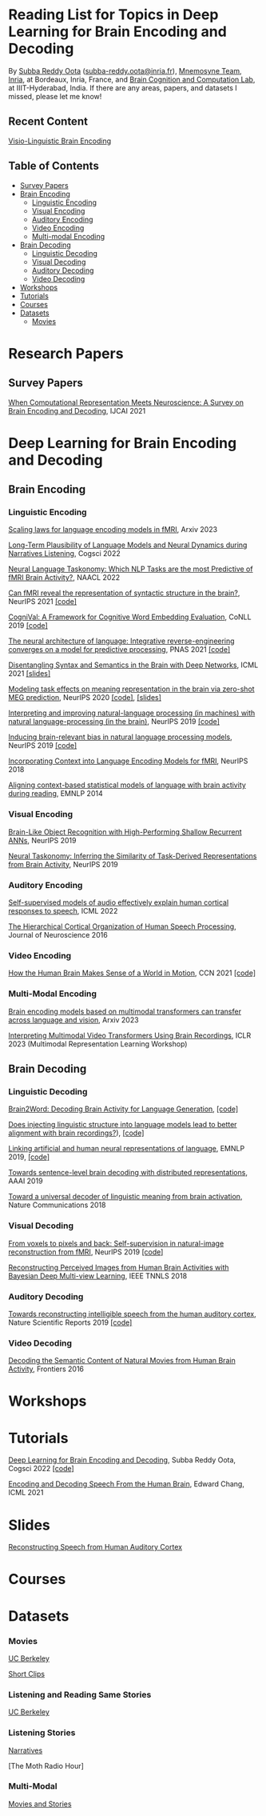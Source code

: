 # Reading List for Topics in Deep Learning for Brain Encoding and Decoding
By [Subba Reddy Oota](https://subbareddy248.github.io/) (subba-reddy.oota@inria.fr), [Mnemosyne Team](https://team.inria.fr/mnemosyne/team-members/), [Inria](https://www.inria.fr/fr), at Bordeaux, Inria, France, and [Brain Cognition and Computation Lab](https://sites.google.com/view/bccl-iiith/home?authuser=0), at IIIT-Hyderabad, India. If there are any areas, papers, and datasets I missed, please let me know!

## Recent Content

[Visio-Linguistic Brain Encoding](https://openreview.net/forum?id=TEKnz3B1jGF)

## Table of Contents

* [Survey Papers](#survey-papers)
* [Brain Encoding](#brain-encoding)
  * [Linguistic Encoding](#linguistic-encoding)
  * [Visual Encoding](#visual-encoding)
  * [Auditory Encoding](#auditory-encoding)
  * [Video Encoding](#video-encoding)
  * [Multi-modal Encoding](#Multi-modal-encoding)
* [Brain Decoding](#brain-decoding)
  * [Linguistic Decoding](#linguistic-decoding)
  * [Visual Decoding](#visual-decoding)
  * [Auditory Decoding](#auditory-decoding)
  * [Video Decoding](#video-decoding)
* [Workshops](#workshops)
* [Tutorials](#tutorials)
* [Courses](#courses)
* [Datasets](#Datasets)
  * [Movies](#Movies)


# Research Papers

## Survey Papers

[When Computational Representation Meets Neuroscience: A Survey on Brain Encoding and Decoding](https://www.ijcai.org/proceedings/2021/0594.pdf), IJCAI 2021

# Deep Learning for Brain Encoding and Decoding

## Brain Encoding

### Linguistic Encoding
[Scaling laws for language encoding models in fMRI](https://arxiv.org/abs/2305.11863), Arxiv 2023

[Long-Term Plausibility of Language Models and Neural Dynamics during Narratives Listening](https://drive.google.com/file/d/1Ua19A8fT_4BJxSNHKdOw5H6e7__WacWz/view?usp=sharing), Cogsci 2022

[Neural Language Taskonomy: Which NLP Tasks are the most Predictive of fMRI Brain Activity?](https://drive.google.com/file/d/1GXUscjrmcU5jUzFP5vLixgMEqHw4_TBO/view), NAACL 2022

[Can fMRI reveal the representation of syntactic structure in the brain?](https://openreview.net/pdf?id=fCjd2bXG5iI), NeurIPS 2021 [[code]](https://github.com/anikethjr/brain_syntactic_representations)

[CogniVal: A Framework for Cognitive Word Embedding Evaluation](https://aclanthology.org/K19-1050.pdf), CoNLL 2019 [[code]](https://github.com/DS3Lab/cognival)

[The neural architecture of language: Integrative reverse-engineering converges on a model for predictive processing](https://www.biorxiv.org/content/10.1101/2020.06.26.174482v2.full.pdf), PNAS 2021 [[code]](https://github.com/mschrimpf/neural-nlp/tree/master/ressources)

[Disentangling Syntax and Semantics in the Brain with Deep Networks](https://arxiv.org/pdf/2103.01620.pdf), ICML 2021 [[slides]](https://icml.cc/media/icml-2021/Slides/9271_rcXwrEs.pdf)

[Modeling task effects on meaning representation in the brain via zero-shot MEG prediction](https://arxiv.org/pdf/2009.08424.pdf), NeurIPS 2020 [[code]](https://github.com/otiliastr/brain_task_effect), [[slides]](https://drive.google.com/file/d/1-q7R3a0jxH_zE6of7aD4at6NgviyCZW8/view)

[Interpreting and improving natural-language processing (in machines) with natural language-processing (in the brain)](https://arxiv.org/pdf/1905.11833.pdf), NeurIPS 2019 [[code]]( https://github.com/mtoneva/brain_language_nlp)

[Inducing brain-relevant bias in natural language processing models](https://arxiv.org/pdf/1911.03268.pdf), NeurIPS 2019 [[code]](https://github.com/danrsc/bert_brain_neurips_2019)

[Incorporating Context into Language Encoding Models for fMRI](https://proceedings.neurips.cc/paper/2018/file/f471223d1a1614b58a7dc45c9d01df19-Paper.pdf), NeurIPS 2018

[Aligning context-based statistical models of language with brain activity during reading](https://aclanthology.org/D14-1030/), EMNLP 2014


### Visual Encoding

[Brain-Like Object Recognition with High-Performing Shallow Recurrent ANNs](https://proceedings.neurips.cc/paper/2019/file/7813d1590d28a7dd372ad54b5d29d033-Paper.pdf), NeurIPS 2019

[Neural Taskonomy: Inferring the Similarity of Task-Derived Representations from Brain Activity](https://proceedings.neurips.cc/paper/2019/file/f490c742cd8318b8ee6dca10af2a163f-Paper.pdf), NeurIPS 2019

### Auditory Encoding

[Self-supervised models of audio effectively explain human cortical responses to speech](https://proceedings.mlr.press/v162/vaidya22a/vaidya22a.pdf), ICML 2022

[The Hierarchical Cortical Organization of Human Speech Processing](https://www.jneurosci.org/content/jneuro/37/27/6539.full.pdf), Journal of Neuroscience 2016

### Video Encoding

[How the Human Brain Makes Sense of a World in Motion](https://arxiv.org/ftp/arxiv/papers/2104/2104.13714.pdf), CCN 2021 [[code]](http://algonauts.csail.mit.edu/challenge.html)

### Multi-Modal Encoding

[Brain encoding models based on multimodal transformers can transfer across language and vision](https://arxiv.org/abs/2305.12248), Arxiv 2023

[Interpreting Multimodal Video Transformers Using Brain Recordings](https://openreview.net/pdf?id=p-vL3rmYoqh), ICLR 2023 (Multimodal Representation Learning Workshop)

## Brain Decoding

### Linguistic Decoding

[Brain2Word: Decoding Brain Activity for Language Generation](https://arxiv.org/pdf/2009.04765.pdf), [[code]](https://github.com/nicolaffETHZ/Brain2Word_paper)

[Does injecting linguistic structure into language models lead to better alignment with brain recordings?](https://openreview.net/forum?id=9y4qOAIfA9r)), [[code]](https://github.com/mhany90/Structural_bias_brain)

[Linking artificial and human neural representations of language](https://aclanthology.org/D19-1050.pdf), EMNLP 2019, [[code]](https://github.com/hans/nn-decoding)

[Towards sentence-level brain decoding with distributed representations](https://ojs.aaai.org/index.php/AAAI/article/view/4685/4563), AAAI 2019

[Toward a universal decoder of linguistic meaning from brain activation](https://www.nature.com/articles/s41467-018-03068-4), Nature Communications 2018


### Visual Decoding

[From voxels to pixels and back: Self-supervision in natural-image reconstruction from fMRI](https://proceedings.neurips.cc/paper/2019/file/7d2be41b1bde6ff8fe45150c37488ebb-Paper.pdf), NeurIPS 2019 [[code]](https://github.com/WeizmannVision/ssfmri2im)

[Reconstructing Perceived Images from Human Brain Activities with Bayesian Deep Multi-view Learning](https://ieeexplore.ieee.org/document/8574054), IEEE TNNLS 2018

### Auditory Decoding

[Towards reconstructing intelligible speech from the human auditory cortex](https://www.nature.com/articles/s41598-018-37359-z), Nature Scientific Reports 2019 [[code]](http://naplab.ee.columbia.edu/naplib.html)

### Video Decoding

[Decoding the Semantic Content of Natural Movies from Human Brain Activity](https://www.frontiersin.org/articles/10.3389/fnsys.2016.00081/full), Frontiers 2016

# Workshops


# Tutorials
[Deep Learning for Brain Encoding and Decoding](https://cognitivesciencesociety.org/wp-content/uploads/2022/04/Paper-ID-1271-cogsci22a-sub1271-i10.pdf), Subba Reddy Oota, Cogsci 2022 [[code]](https://github.com/jashna14/DL4Brain)

[Encoding and Decoding Speech From the Human Brain](https://www.youtube.com/watch?v=aM6N7aTUJxI), Edward Chang, ICML 2021

# Slides

[Reconstructing Speech from Human Auditory Cortex](http://www.cs.toronto.edu/~lex/notes/CSC2518-presentation.pdf)

# Courses

# Datasets

### Movies
[UC Berkeley](https://berkeley.app.box.com/s/l95gie5xtv56zocsgugmb7fs12nujpog/folder/142176642528)

[Short Clips](https://gin.g-node.org/gallantlab/shortclips/src/master)

### Listening and Reading Same Stories
[UC Berkeley](https://berkeley.app.box.com/v/Deniz-et-al-2019/folder/91887116790?page=1)

### Listening Stories
[Narratives](https://datasets.datalad.org/?dir=/labs/hasson/narratives)

[The Moth Radio Hour]

### Multi-Modal 

[Movies and Stories](https://berkeley.app.box.com/s/l95gie5xtv56zocsgugmb7fs12nujpog)





